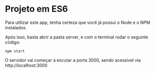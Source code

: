 # Projeto em ES6

Para utilizar este app, tenha certeza que você já possui o Node e o NPM instalados.

Após isso, basta abrir a pasta server, e com o terminal rodar o seguinte código:

```
npm start
```

O servidor vai começar a escutar a porta 3000, sendo acessível via http://localhost:3000
